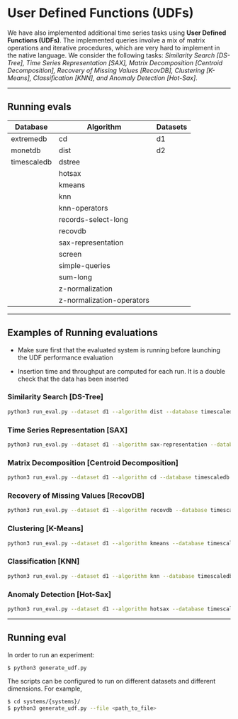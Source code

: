 # User Defined Functions (UDFs)

We have also implemented additional time series tasks using **User Defined Functions (UDFs)**. The implemented queries involve a mix of matrix operations and iterative procedures, which are very hard to implement in the native language. We consider the following tasks: _Similarity Search [DS-Tree], Time Series Representation [SAX], Matrix Decomposition [Centroid Decomposition], Recovery of Missing Values [RecovDB], Clustering [K-Means], Classification [KNN], _and_ Anomaly Detection [Hot-Sax]_.
___

## Running evals

| Database | Algorithm | Datasets |
| ------ | ------ | ------ |
| extremedb | cd| d1 |
| monetdb | dist | d2 |
| timescaledb | dstree |  |
|  | hotsax |  |
|  | kmeans | |
|  | knn | |
|  | knn-operators | |
|  | records-select-long | |
| | recovdb | |
| | sax-representation | |
| | screen | |
| | simple-queries | |
| | sum-long | |
| | z-normalization | |
| | z-normalization-operators | |

___
## Examples of Running evaluations

- Make sure first that the evaluated system is running before launching the UDF performance evaluation

- Insertion time and throughput are computed for each run. It is a double check that the data has been inserted

### Similarity Search [DS-Tree]


```bash
python3 run_eval.py --dataset d1 --algorithm dist --database timescaledb
```

### Time Series Representation [SAX]

```bash
python3 run_eval.py --dataset d1 --algorithm sax-representation --database timescaledb
```



### Matrix Decomposition [Centroid Decomposition]

```bash
python3 run_eval.py --dataset d1 --algorithm cd --database timescaledb
```



### Recovery of Missing Values [RecovDB]

```bash
python3 run_eval.py --dataset d1 --algorithm recovdb --database timescaledb
```

### Clustering [K-Means]

```bash
python3 run_eval.py --dataset d1 --algorithm kmeans --database timescaledb
```


### Classification [KNN]

```bash
python3 run_eval.py --dataset d1 --algorithm knn --database timescaledb
```


### Anomaly Detection [Hot-Sax]

```bash
python3 run_eval.py --dataset d1 --algorithm hotsax --database timescaledb
```

___
## Running eval

In order to run an experiment:

```bash
$ python3 generate_udf.py
```

The scripts can be configured to run on different datasets and different dimensions. For example,
```bash
$ cd systems/{systems}/
$ python3 generate_udf.py --file <path_to_file> 
```
